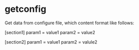 # getconfig
Get data from configure file, which content format like follows:

[section1]
param1  = value1
param2  = value2

[section2]
param1  = value1
param2  = valule2

